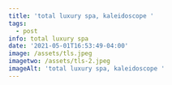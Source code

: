 ```yaml
---
title: 'total luxury spa, kaleidoscope '
tags:
  - post
info: total luxury spa
date: '2021-05-01T16:53:49-04:00'
image: /assets/tls.jpeg
imagetwo: /assets/tls-2.jpeg
imageAlt: 'total luxury spa, kaleidoscope '
---
```


